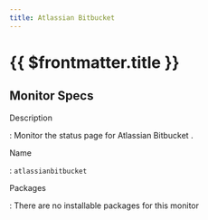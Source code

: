 ```yaml
---
title: Atlassian Bitbucket 
---
```


# {{ $frontmatter.title }}

## Monitor Specs

Description

: Monitor the status page for Atlassian Bitbucket .

Name

: `atlassianbitbucket`

Packages

: There are no installable packages for this monitor


<!--@include: /parts/_1.md-->


<!--@include: /parts/_2.md-->